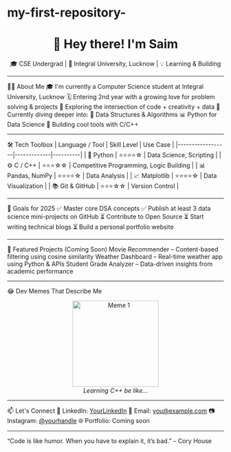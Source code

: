 # my-first-repository-
<h1 align="center">👋 Hey there! I'm Saim</h1>
<p align="center">🎓 CSE Undergrad | 🏫 Integral University, Lucknow | 💡 Learning & Building</p>

---

🧑‍💻 About Me
🎓 I'm currently a Computer Science student at Integral University, Lucknow
🗓️ Entering 2nd year with a growing love for problem solving & projects
🚀 Exploring the intersection of code + creativity + data
🌱 Currently diving deeper into:
🧮 Data Structures & Algorithms
📊 Python for Data Science
🔧 Building cool tools with C/C++

---

🛠️ Tech Toolbox
| Language / Tool | Skill Level | Use Case |
|------------------|-------------|----------|
| 🐍 Python         | ⭐⭐⭐⭐☆        | Data Science, Scripting |
| ⚙️ C / C++         | ⭐⭐⭐☆☆        | Competitive Programming, Logic Building |
| 📊 Pandas, NumPy  | ⭐⭐⭐⭐☆        | Data Analysis |
| 📈 Matplotlib     | ⭐⭐⭐⭐☆        | Data Visualization |
| 📚 Git & GitHub   | ⭐⭐⭐☆☆        | Version Control |

---

💼 Goals for 2025
✅ Master core DSA concepts
✅ Publish at least 3 data science mini-projects on GitHub
⏳ Contribute to Open Source
⏳ Start writing technical blogs
⏳ Build a personal portfolio website

---

📁 Featured Projects (Coming Soon)
Movie Recommender – Content-based filtering using cosine similarity
Weather Dashboard – Real-time weather app using Python & APIs
Student Grade Analyzer – Data-driven insights from academic performance

---
😂 Dev Memes That Describe Me
<p align="center">
  <img src="https://i.imgflip.com/4/4t0m5.jpg" height="200px" title="Me learning a new language" alt="Meme 1"/>
  <br><em>Learning C++ be like...</em>
</p>


---

📫 Let's Connect
💼 LinkedIn: [YourLinkedIn](#)
📧 Email: you@example.com
📷 Instagram: [@yourhandle](#)
🌐 Portfolio: Coming soon

---

“Code is like humor. When you have to explain it, it’s bad.” – Cory House
